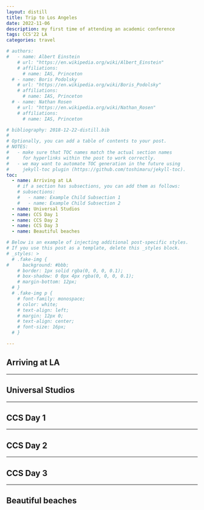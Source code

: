 ```yaml
---
layout: distill
title: Trip to Los Angeles
date: 2022-11-06
description: my first time of attending an academic conference
tags: CCS'22 LA
categories: travel

# authors:
#   - name: Albert Einstein
    # url: "https://en.wikipedia.org/wiki/Albert_Einstein"
    # affiliations:
      # name: IAS, Princeton
  # - name: Boris Podolsky
    # url: "https://en.wikipedia.org/wiki/Boris_Podolsky"
    # affiliations:
      # name: IAS, Princeton
  # - name: Nathan Rosen
    # url: "https://en.wikipedia.org/wiki/Nathan_Rosen"
    # affiliations:
      # name: IAS, Princeton

# bibliography: 2018-12-22-distill.bib
# 
# Optionally, you can add a table of contents to your post.
# NOTES:
#   - make sure that TOC names match the actual section names
#     for hyperlinks within the post to work correctly.
#   - we may want to automate TOC generation in the future using
#     jekyll-toc plugin (https://github.com/toshimaru/jekyll-toc).
toc:
  - name: Arriving at LA
    # if a section has subsections, you can add them as follows:
    # subsections:
    #   - name: Example Child Subsection 1
    #   - name: Example Child Subsection 2
  - name: Universal Studios
  - name: CCS Day 1
  - name: CCS Day 2
  - name: CCS Day 3
  - name: Beautiful beaches

# Below is an example of injecting additional post-specific styles.
# If you use this post as a template, delete this _styles block.
# _styles: >
  # .fake-img {
#     background: #bbb;
    # border: 1px solid rgba(0, 0, 0, 0.1);
    # box-shadow: 0 0px 4px rgba(0, 0, 0, 0.1);
    # margin-bottom: 12px;
  # }
  # .fake-img p {
    # font-family: monospace;
    # color: white;
    # text-align: left;
    # margin: 12px 0;
    # text-align: center;
    # font-size: 16px;
  # }

---
```


## Arriving at LA





***

## Universal Studios













***

## CCS Day 1






***

## CCS Day 2





***

## CCS Day 3










***

## Beautiful beaches








